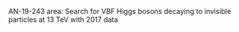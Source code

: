AN-19-243 area:
Search for VBF Higgs bosons decaying to invisible particles at 13 TeV with 2017 data